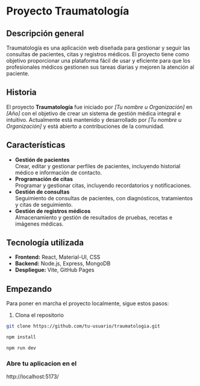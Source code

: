 # Proyecto Traumatología

## Descripción general
Traumatología es una aplicación web diseñada para gestionar y seguir las consultas de pacientes, citas y registros médicos. El proyecto tiene como objetivo proporcionar una plataforma fácil de usar y eficiente para que los profesionales médicos gestionen sus tareas diarias y mejoren la atención al paciente.

## Historia
El proyecto **Traumatología** fue iniciado por _[Tu nombre u Organización]_ en _[Año]_ con el objetivo de crear un sistema de gestión médica integral e intuitivo. Actualmente está mantenido y desarrollado por _[Tu nombre u Organización]_ y está abierto a contribuciones de la comunidad.

## Características
- **Gestión de pacientes**  
  Crear, editar y gestionar perfiles de pacientes, incluyendo historial médico e información de contacto.
- **Programación de citas**  
  Programar y gestionar citas, incluyendo recordatorios y notificaciones.
- **Gestión de consultas**  
  Seguimiento de consultas de pacientes, con diagnósticos, tratamientos y citas de seguimiento.
- **Gestión de registros médicos**  
  Almacenamiento y gestión de resultados de pruebas, recetas e imágenes médicas.

## Tecnología utilizada
- **Frontend:** React, Material-UI, CSS  
- **Backend:** Node.js, Express, MongoDB  
- **Despliegue:** Vite, GitHub Pages

## Empezando
Para poner en marcha el proyecto localmente, sigue estos pasos:

1. Clona el repositorio  
```bash
git clone https://github.com/tu-usuario/traumatologia.git

npm install

npm run dev

```

### Abre tu aplicacion en el

http://localhost:5173/
